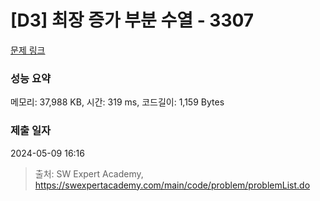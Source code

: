 # [D3] 최장 증가 부분 수열 - 3307 

[문제 링크](https://swexpertacademy.com/main/code/problem/problemDetail.do?contestProbId=AWBOKg-a6l0DFAWr) 

### 성능 요약

메모리: 37,988 KB, 시간: 319 ms, 코드길이: 1,159 Bytes

### 제출 일자

2024-05-09 16:16



> 출처: SW Expert Academy, https://swexpertacademy.com/main/code/problem/problemList.do